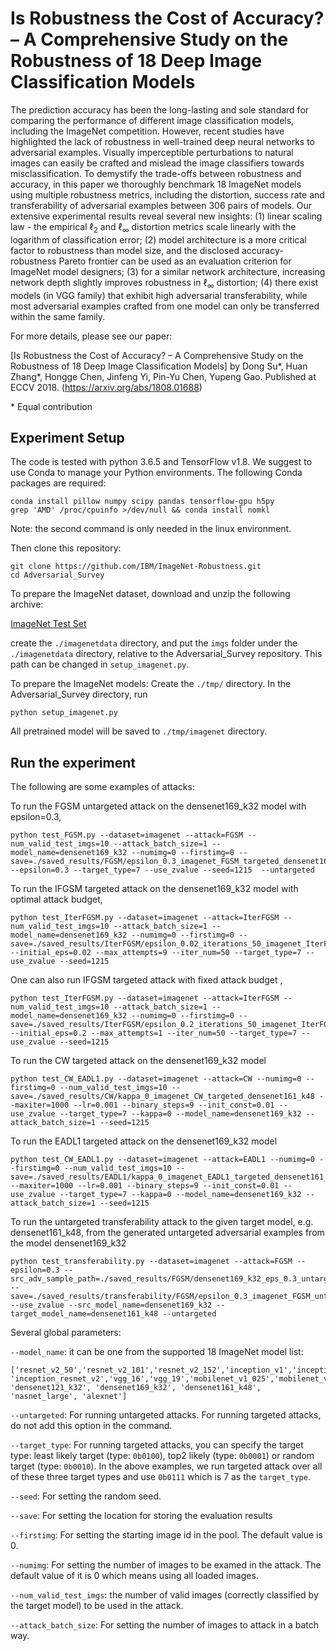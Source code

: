 Is Robustness the Cost of Accuracy? – A Comprehensive Study on the Robustness of 18 Deep Image Classification Models
=====================================

The prediction accuracy has been the long-lasting and sole standard for comparing the performance of different image classification models, including the ImageNet competition.  However, recent studies have highlighted the lack of robustness in well-trained deep neural networks to adversarial examples. Visually imperceptible perturbations to natural images can easily be crafted and mislead the image classifiers towards misclassification. To demystify the trade-offs between robustness and accuracy, in this paper we thoroughly benchmark 18 ImageNet models using multiple robustness metrics, including the distortion, success rate and transferability of adversarial examples between 306 pairs of models. Our extensive experimental results reveal several new insights: (1) linear scaling law - the empirical $\ell_2$ and $\ell_\infty$ distortion metrics scale linearly with the logarithm of classification error; (2) model architecture is a more critical factor to robustness than model size, and the disclosed accuracy-robustness Pareto frontier can be used as an evaluation criterion for ImageNet model designers; (3) for a similar network architecture, increasing network depth slightly improves robustness in $\ell_\infty$ distortion;  (4) there exist models (in VGG family) that exhibit high adversarial transferability, while most adversarial examples crafted from one model can only be transferred within the same family.

For more details, please see our paper:

[Is Robustness the Cost of Accuracy? – A Comprehensive Study on the Robustness of 18 Deep Image Classification Models]
by Dong Su\*, Huan Zhang\*, Hongge Chen, Jinfeng Yi, Pin-Yu Chen, Yupeng Gao. Published at ECCV 2018.
(https://arxiv.org/abs/1808.01688)

\* Equal contribution


Experiment Setup
-------------------------------------

The code is tested with python 3.6.5 and TensorFlow v1.8. We suggest to use Conda to manage your Python environments. The following Conda packages are required:

```
conda install pillow numpy scipy pandas tensorflow-gpu h5py
grep 'AMD' /proc/cpuinfo >/dev/null && conda install nomkl
```
Note: the second command is only needed in the linux environment.  


Then clone this repository:
```
git clone https://github.com/IBM/ImageNet-Robustness.git
cd Adversarial_Survey
```

To prepare the ImageNet dataset, download and unzip the following archive:

[ImageNet Test Set](http://jaina.cs.ucdavis.edu/datasets/adv/imagenet/img.tar.gz)

create the `./imagenetdata` directory, and put the `imgs` folder under the `./imagenetdata` directory, relative to the Adversarial_Survey repository. This path can be changed in `setup_imagenet.py`.

To prepare the ImageNet models:
Create the `./tmp/` directory.  In the Adversarial_Survey directory, run
```
python setup_imagenet.py
```
All pretrained model will be saved to `./tmp/imagenet` directory.


Run the experiment
--------------------------------------
The following are some examples of attacks:

To run the FGSM untargeted attack on the densenet169_k32 model with epsilon=0.3, 
```
python test_FGSM.py --dataset=imagenet --attack=FGSM --num_valid_test_imgs=10 --attack_batch_size=1 --model_name=densenet169_k32 --numimg=0 --firstimg=0 --save=./saved_results/FGSM/epsilon_0.3_imagenet_FGSM_targeted_densenet169_k32 --epsilon=0.3 --target_type=7 --use_zvalue --seed=1215  --untargeted
```

To run the IFGSM targeted attack on the densenet169_k32 model with optimal attack budget, 
```
python test_IterFGSM.py --dataset=imagenet --attack=IterFGSM --num_valid_test_imgs=10 --attack_batch_size=1 --model_name=densenet169_k32 --numimg=0 --firstimg=0 --save=./saved_results/IterFGSM/epsilon_0.02_iterations_50_imagenet_IterFGSM_targeted_densenet169_k32  --initial_eps=0.02 --max_attempts=9 --iter_num=50 --target_type=7 --use_zvalue --seed=1215
```

One can also run IFGSM targeted attack with fixed attack budget , 
```
python test_IterFGSM.py --dataset=imagenet --attack=IterFGSM --num_valid_test_imgs=10 --attack_batch_size=1 --model_name=densenet169_k32 --numimg=0 --firstimg=0 --save=./saved_results/IterFGSM/epsilon_0.2_iterations_50_imagenet_IterFGSM_targeted_densenet169_k32 --initial_eps=0.2 --max_attempts=1 --iter_num=50 --target_type=7 --use_zvalue --seed=1215
```

To run the CW targeted attack on the densenet169_k32 model
```
python test_CW_EADL1.py --dataset=imagenet --attack=CW --numimg=0 --firstimg=0 --num_valid_test_imgs=10 --save=./saved_results/CW/kappa_0_imagenet_CW_targeted_densenet161_k48 --maxiter=1000 --lr=0.001 --binary_steps=9 --init_const=0.01 --use_zvalue --target_type=7 --kappa=0 --model_name=densenet169_k32 --attack_batch_size=1 --seed=1215 
```

To run the EADL1 targeted attack on the densenet169_k32 model
```
python test_CW_EADL1.py --dataset=imagenet --attack=EADL1 --numimg=0 --firstimg=0 --num_valid_test_imgs=10 --save=./saved_results/EADL1/kappa_0_imagenet_EADL1_targeted_densenet161_k48 --maxiter=1000 --lr=0.001 --binary_steps=9 --init_const=0.01 --use_zvalue --target_type=7 --kappa=0 --model_name=densenet169_k32 --attack_batch_size=1 --seed=1215 
```

To run the untargeted transferability attack to the given target model, e.g. densenet161_k48, from the generated untargeted adversarial examples from the model densenet169_k32
```
python test_transferability.py --dataset=imagenet --attack=FGSM --epsilon=0.3 --src_adv_sample_path=./saved_results/FGSM/densenet169_k32_eps_0.3_untargeted/imagenet/FGSM/targeted_False --save=./saved_results/transferability/FGSM/epsilon_0.3_imagenet_FGSM_untargeted_densenet169_k32_densenet161_k48/ --use_zvalue --src_model_name=densenet169_k32 --target_model_name=densenet161_k48 --untargeted
```

Several global parameters:

`--model_name`: it can be one from the supported 18 ImageNet model list: 
```
['resnet_v2_50','resnet_v2_101','resnet_v2_152','inception_v1','inception_v2','inception_v3','inception_v4', 'inception_resnet_v2','vgg_16','vgg_19','mobilenet_v1_025','mobilenet_v1_050','mobilenet_v1_100', 'densenet121_k32', 'densenet169_k32', 'densenet161_k48', 'nasnet_large', 'alexnet']
```

`--untargeted`: For running untargeted attacks.  For running targeted attacks, do not add this option in the command. 

`--target_type`: For running targeted attacks, you can specify the target type: least likely target (type: `0b0100`), top2 likely (type: `0b0001`) or random target (type: `0b0010`).  In the above examples, we run targeted attack over all of these three target types and use `0b0111` which is 7 as the `target_type`. 

`--seed`: For setting the random seed. 

`--save`: For setting the location for storing the evaluation results

`--firstimg`: For setting the starting image id in the pool.  The default value is 0. 

`--numimg`: For setting the number of images to be examed in the attack.  The default value of it is 0 which means using all loaded images. 

`--num_valid_test_imgs`: the number of valid images (correctly classified by the target model) to be used in the attack. 

`--attack_batch_size`: For setting the number of images to attack in a batch way. 






